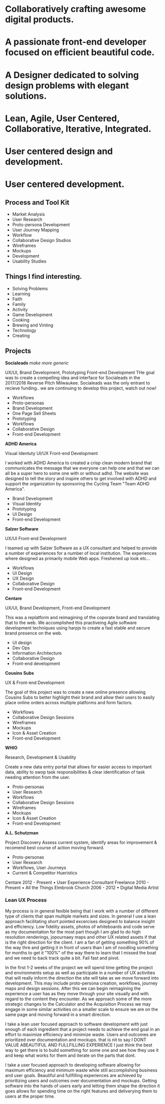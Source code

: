 # Collaboratively crafting awesome digital products. 
# A passionate front-end developer focused on efficient beautiful code.
# A Designer dedicated to solving design problems with elegant solutions.
# Lean, Agile, User Centered, Collaborative, Iterative, Integrated.
# User centered design and development.
# User centered development.

## Process and Tool Kit
* Market Analysis
* User Research
* Proto-persona Development 
* User Journey Mapping
* Workflow
* Collaborative Design Studios
* Wireframes
* Mockups
* Development
* Usability Studies

## Things I find interesting.
* Solving Problems
* Learning
* Faith
* Family
* Activity
* Game Development
* Cooking
* Brewing and Vinting
* Technology
* Creating

## Projects
**Socialeads** *make more generic*

UX/UI, Brand Development, Prototyping Front-end Development
THe goal was to create a compelling idea and interface for Socialeads in the 2017/2018 Reverse Pitch Milwaukee. Socialeads was the only entrant to recieve funding.. we are continuing to develop this project, watch out now!
* Workflows
* Proto-personas
* Brand Development
* One Page Sell Sheets
* Prototyping
* Workflows
* Collaborative Design
* Front-end Development

**ADHD America**

Visual Identuty UI/UX Front-end Development

I worked with ADHD America to created a crisp clean modern brand that communicates the message that we everyone can help one and that we can all be a super hero to some one with or without adhd. The website was designed to tell the story and inspire others to get involved with ADHD and support the organization by sponsoring the Cycling Team "Team ADHD America".
* Brand Development
* Visual Identity
* Prototyping
* UI Design
* Front-end Development

**Salzer Software**

UX/UI Front-end Development

I teamed up with Salzer Software as a UX consultant and helped to provide a number of experiences for a number of local institution. The experiences where designed as primarily mobile Web apps. Freshened up look etc...
* Workflows
* UI Design
* UX Design
* Collaborative Design
* Front-end Development

**Centare**

UX/UI, Brand Development, Front-end Development

This was a replatform and reimagining of the coporate brand and translating that to the web. We accomplished this practiveing Agile software development techniques using harpjs to create a fast stable and secure brand presence on the web.

* UI design
* Dev Ops
* Information Architecture
* Collaborative Design
* Front-end development

**Cousins Subs**

UX & Front-end Development

The goal of this project was to create a new online presence allowing Cousins Subs to better highlight their brand and allow their users to easily place online orders across multiple platforms and form factors.
* Workflows
* Collaborative Design Sessions
* Wireframes
* Mockups
* Icon & Asset Creation
* Front-end Development

**WHIO**

Research, Development & Usability

Create a new data entry portal that allows for easier access to important data, ability to swop task responsibilities & clear identification of task needing attention from the user.
* Proto-personas
* User Research
* Workflows
* Collaborative Design Sessions
* Wireframes
* Mockups
* Icon & Asset Creation
* Front-end Development

**A.L. Schutzman**

Project Discovery
Assess current system, identify areas for improvement & recomend best course of action moving forward.
* Proto-personas
* User Research
* Workflows, User Journeys
* Current & Competitor Hueristics

Centare 2012 - Present • User Experience Consultant
Freelance 2010 - Present • All the Things
Elmbrook Church 2006 - 2012  • Digital Media Artist

### Lean UX Process
My process is in general fexible being that I work with a number of different type of clients that span multiple markets and sizes. In general I use a lean approach facilitating short pointed excercises designed to balance insight and efficiency. Low fidelity assets, photos of whiteboards and code serve as my documentation for the most part though I am glad to do high resolution renderings, jopournaey maps and other UX related assets if that is the right direction for the client. I am a fan of getting something 90% of the way thre and getting it in front of users than I am of noodling something for months to get it "100%" of the way there to learn that I missed the boat and we need to back track quite a bit. Fail fast and pivot.

In the first 1-2 weeks of the project we will spend time getting the project and environments setup as well as participate in a number of UX activities that will really inform the direction the site will take as we move forward into development. This may include proto-persona creation, workflows, journey maps and design sessions. After this we can begin reimagining the experience a user has as they move through your site visually and with regard to the content they encounter. As we approach some of the more strategic changes to the Calculator and the Acquisition Process we may engage in some similar activities on a smaller scale to ensure we are on the same page and moving forward in a smart direction.

I take a lean user focused approach to software development with just enough of each ingredient that a project needs to achieve the end goal in an effort to maximize efficiency and minimize waste. Users and outcomes are prioritized over documentation and mockups. that is nit to say I DONT VALUE ABEAUTIFUL AND FULLFILLING EXPERIENCE I just think the best way to get there is to build something for some one and see how they use it and keep what works for them and iterate on the parts that dont.

I take a user focused approach to developing software allowing for maximum efficiency and minimum waste while still accomplishing business and user goals. Beautiful and fullfilling experiences are achieved by prioritizing users and outcomes over documentation and mockups. Getting software into the hands of users early and letting them shape the direction it goes allows for spending time on the right features and deliverying them to users at the proper time.

